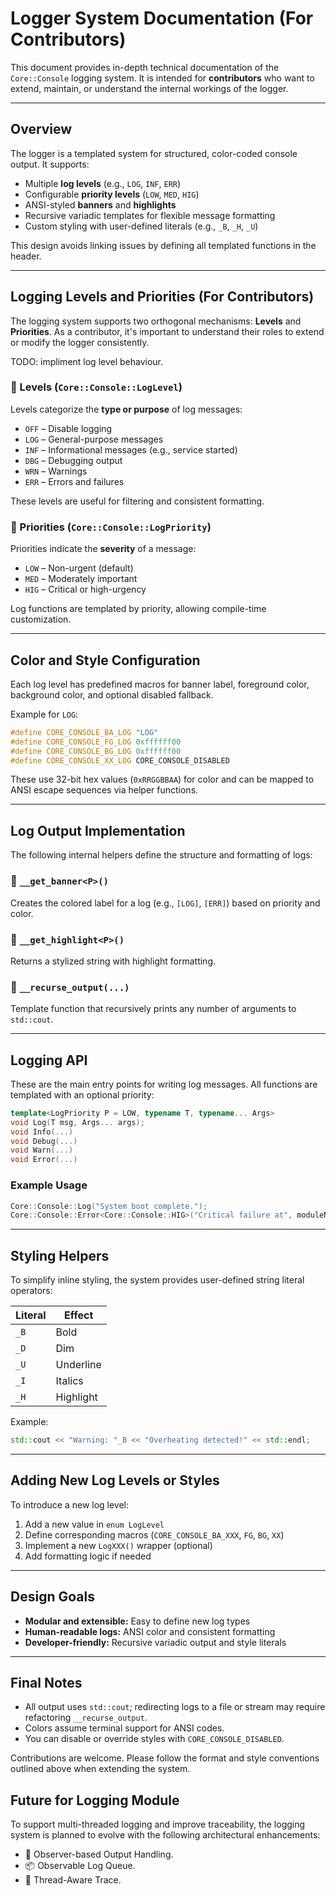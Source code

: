 
# Logger System Documentation (For Contributors)

This document provides in-depth technical documentation of the `Core::Console` logging system. It is intended for **contributors** who want to extend, maintain, or understand the internal workings of the logger.

---

## Overview

The logger is a templated system for structured, color-coded console output. It supports:

- Multiple **log levels** (e.g., `LOG`, `INF`, `ERR`)
- Configurable **priority levels** (`LOW`, `MED`, `HIG`)
- ANSI-styled **banners** and **highlights**
- Recursive variadic templates for flexible message formatting
- Custom styling with user-defined literals (e.g., `_B`, `_H`, `_U`)

This design avoids linking issues by defining all templated functions in the header.

---

## Logging Levels and Priorities (For Contributors)

The logging system supports two orthogonal mechanisms: **Levels** and **Priorities**. As a contributor, it's important to understand their roles to extend or modify the logger consistently.

TODO: impliment log level behaviour.

### 🔹 Levels (`Core::Console::LogLevel`)

Levels categorize the **type or purpose** of log messages:

- `OFF` – Disable logging
- `LOG` – General-purpose messages
- `INF` – Informational messages (e.g., service started)
- `DBG` – Debugging output
- `WRN` – Warnings
- `ERR` – Errors and failures

These levels are useful for filtering and consistent formatting.

### 🔹 Priorities (`Core::Console::LogPriority`)

Priorities indicate the **severity** of a message:

- `LOW` – Non-urgent (default)
- `MED` – Moderately important
- `HIG` – Critical or high-urgency

Log functions are templated by priority, allowing compile-time customization.

---

## Color and Style Configuration

Each log level has predefined macros for banner label, foreground color, background color, and optional disabled fallback.

Example for `LOG`:
```cpp
#define CORE_CONSOLE_BA_LOG "LOG"
#define CORE_CONSOLE_FG_LOG 0xffffff00
#define CORE_CONSOLE_BG_LOG 0xffffff00
#define CORE_CONSOLE_XX_LOG CORE_CONSOLE_DISABLED
```

These use 32-bit hex values (`0xRRGGBBAA`) for color and can be mapped to ANSI escape sequences via helper functions.

---

## Log Output Implementation

The following internal helpers define the structure and formatting of logs:

### 🔸 `__get_banner<P>()`

Creates the colored label for a log (e.g., `[LOG]`, `[ERR]`) based on priority and color.

### 🔸 `__get_highlight<P>()`

Returns a stylized string with highlight formatting.

### 🔸 `__recurse_output(...)`

Template function that recursively prints any number of arguments to `std::cout`.

---

## Logging API

These are the main entry points for writing log messages. All functions are templated with an optional priority:

```cpp
template<LogPriority P = LOW, typename T, typename... Args>
void Log(T msg, Args... args);
void Info(...)
void Debug(...)
void Warn(...)
void Error(...)
```

### Example Usage

```cpp
Core::Console::Log("System boot complete.");
Core::Console::Error<Core::Console::HIG>("Critical failure at", moduleName);
```

---

## Styling Helpers

To simplify inline styling, the system provides user-defined string literal operators:

| Literal | Effect     |
|---------|------------|
| `_B`    | Bold       |
| `_D`    | Dim        |
| `_U`    | Underline  |
| `_I`    | Italics    |
| `_H`    | Highlight  |

Example:

```cpp
std::cout << "Warning: "_B << "Overheating detected!" << std::endl;
```

---

## Adding New Log Levels or Styles

To introduce a new log level:

1. Add a new value in `enum LogLevel`
2. Define corresponding macros (`CORE_CONSOLE_BA_XXX`, `FG`, `BG`, `XX`)
3. Implement a new `LogXXX()` wrapper (optional)
4. Add formatting logic if needed

---

## Design Goals

- **Modular and extensible:** Easy to define new log types
- **Human-readable logs:** ANSI color and consistent formatting
- **Developer-friendly:** Recursive variadic output and style literals

---

## Final Notes

- All output uses `std::cout`; redirecting logs to a file or stream may require refactoring `__recurse_output`.
- Colors assume terminal support for ANSI codes.
- You can disable or override styles with `CORE_CONSOLE_DISABLED`.

Contributions are welcome. Please follow the format and style conventions outlined above when extending the system.

## Future for Logging Module

To support multi-threaded logging and improve traceability, the logging system is planned to evolve with the following architectural enhancements:

- 🧩 Observer-based Output Handling.
- 📦 Observable Log Queue.
- 🧵 Thread-Aware Trace.
